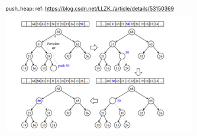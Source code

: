 push_heap: ref: https://blog.csdn.net/LLZK_/article/details/53150369  

![image text](https://github.com/RObodemon/Learn_MyTinySTL/blob/main/learnTinyStl_En/graph/pushHeap.png)
